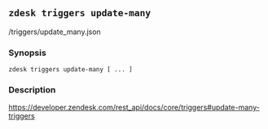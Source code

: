 ## `zdesk triggers update-many`

/triggers/update_many.json

### Synopsis

    zdesk triggers update-many [ ... ]

### Description

https://developer.zendesk.com/rest_api/docs/core/triggers#update-many-triggers

